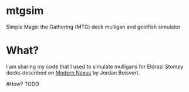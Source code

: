 # mtgsim
Simple Magic the Gathering (MTG) deck mulligan and goldfish simulator

# What?
I am sharing my code that I used to simulate mulligans for Eldrazi Stompy decks described on [Modern Nexus](http://modernnexus.com/rebuilding-colorless-eldrazi-stompy/#comment-6235) by Jordan Boisvert.

#How?
TODO
